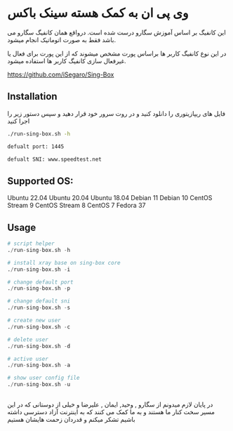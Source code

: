# وی پی ان به کمک هسته سینک باکس

این کانفیگ بر اساس آموزش سگارو درست شده است. درواقع همان کانفیگ سگارو می باشد فقط به صورت اتوماتیک انجام میشود.

در این نوع کانفیگ کاربر ها براساس پورت مشخص میشوند که از این پورت برای فعال یا غیرفعال سازی کانفیگ کاربر ها استفاده میشود.

https://github.com/iSegaro/Sing-Box


## Installation

فایل های ریپازیتوری را دانلود کنید و در روت سرور خود قرار دهید و سپس دستور زیر را اجرا کنید
```bash
./run-sing-box.sh -h

defualt port: 1445

defualt SNI: www.speedtest.net
```


## Supported OS:

Ubuntu 22.04
Ubuntu 20.04
Ubuntu 18.04
Debian 11
Debian 10
CentOS Stream 9
CentOS Stream 8
CentOS 7
Fedora 37


## Usage

```python
# script helper
./run-sing-box.sh -h

# install xray base on sing-box core
./run-sing-box.sh -i

# change default port
./run-sing-box.sh -p

# change default sni
./run-sing-box.sh -s

# create new user
./run-sing-box.sh -c

# delete user
./run-sing-box.sh -d

# active user
./run-sing-box.sh -a

# show user config file
./run-sing-box.sh -u

```

## 

در پایان لازم میدونم از سگارو , وحید, ایمان , علیرضا و خیلی از دوستانی که  در این مسیر سخت کنار ما هستند و به ما کمک می کنند که به اینترنت آزاد دسترسی داشته باشیم تشکر میکنم و قدردان زحمت هایشان هستیم


